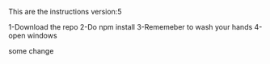 This are the instructions
version:5

1-Download the repo
2-Do npm install
3-Rememeber to wash your hands
4-open windows

some change
